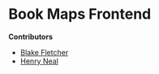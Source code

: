 # Book Maps Frontend

**Contributors**
- [Blake Fletcher](https://github.com/blkfltchr)
- [Henry Neal](https://github.com/henron1)